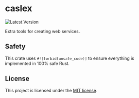 # caslex

[![Latest Version](https://img.shields.io/crates/v/caslex-http.svg)](https://crates.io/crates/caslex-http)

Extra tools for creating web services.

## Safety

This crate uses `#![forbid(unsafe_code)]` to ensure everything is implemented in 100% safe Rust.

## License

This project is licensed under the [MIT license](https://github.com/mkbeh/caslex/tree/main/caslex/LICENSE).
